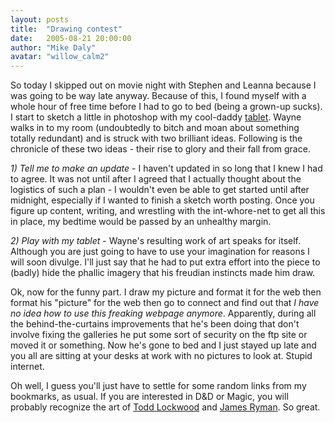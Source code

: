 ```yaml
---
layout: posts
title:  "Drawing contest"
date:   2005-08-21 20:00:00
author: "Mike Daly"
avatar: "willow_calm2"
---
```

So today I skipped out on movie night with Stephen and Leanna because I was going to be way late anyway. Because of this, I found myself with a whole hour of free time before I had to go to bed (being a grown-up sucks). I start to sketch a little in photoshop with my cool-daddy [tablet](http://www.wacom.com/productinfo/9x12.cfm). Wayne walks in to my room (undoubtedly to bitch and moan about something totally redundant) and is struck with two brilliant ideas. Following is the chronicle of these two ideas - their rise to glory and their fall from grace.

 *1) Tell me to make an update* - I haven't updated in so long that I knew I had to agree. It was not until after I agreed that I actually thought about the logistics of such a plan - I wouldn't even be able to get started until after midnight, especially if I wanted to finish a sketch worth posting. Once you figure up content, writing, and wrestling with the int-whore-net to get all this in place, my bedtime would be passed by an unhealthy margin.

 *2) Play with my tablet* - Wayne's resulting work of art speaks for itself. Although you are just going to have to use your imagination for reasons I will soon divulge. I'll just say that he had to put extra effort into the piece to (badly) hide the phallic imagery that his freudian instincts made him draw.

 Ok, now for the funny part. I draw my picture and format it for the web then format his &quot;picture&quot; for the web then go to connect and find out that _I have no idea how to use this freaking webpage anymore_. Apparently, during all the behind-the-curtains improvements that he's been doing that don't involve fixing the galleries he put some sort of security on the ftp site or moved it or something. Now he's gone to bed and I just stayed up late and you all are sitting at your desks at work with no pictures to look at. Stupid internet.

 Oh well, I guess you'll just have to settle for some random links from my bookmarks, as usual. If you are interested in D&amp;D or Magic, you will probably recognize the art of [Todd Lockwood](http://www.toddlockwood.com/) and [James Ryman](http://www.jamesryman.com/). So great.
